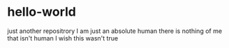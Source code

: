# hello-world
just another repositrory
I am just an absolute human 
there is nothing of me that isn't human
I wish this wasn't true
